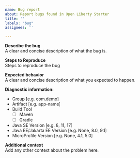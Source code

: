 ```yaml
---
name: Bug report
about: Report bugs found in Open Liberty Starter
title: ''
labels: "bug"
assignees: ''

---
```


**Describe the bug**  
A clear and concise description of what the bug is. 

**Steps to Reproduce**  
Steps to reproduce the bug

**Expected behavior**  
A clear and concise description of what you expected to happen.

**Diagnostic information:**
 - Group [e.g. com.demo]
 - Artifact [e.g. app-name]
  - Build Tool
    - [ ] Maven
    - [ ] Gradle
 - Java SE Version [e.g. 8, 11, 17]
 - Java EE/Jakarta EE Version [e.g. None, 8.0, 9.1]
 - MicroProfile Version [e.g. None, 4.1, 5.0]

**Additional context**  
Add any other context about the problem here.
